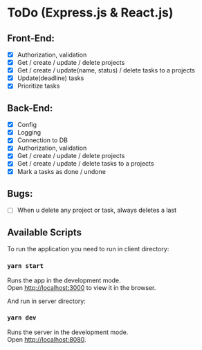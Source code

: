 # ToDo (Express.js & React.js)

## Front-End:
- [x] Authorization, validation
- [x] Get / create / update / delete projects
- [x] Get / create / update(name, status) / delete tasks to a projects
- [x] Update(deadline) tasks
- [x] Prioritize tasks

## Back-End:
- [x] Config
- [x] Logging
- [x] Connection to DB
- [x] Authorization, validation
- [x] Get / create / update / delete projects
- [x] Get / create / update / delete tasks to a projects
- [x] Mark a tasks as done / undone

## Bugs:
- [ ] When u delete any project or task, always deletes a last

## Available Scripts
To run the application you need to run in client directory:

### `yarn start`

Runs the app in the development mode.<br />
Open [http://localhost:3000](http://localhost:3000) to view it in the browser.

And run in server directory:

### `yarn dev`

Runs the server in the development mode.<br />
Open [http://localhost:8080](http://localhost:8080).